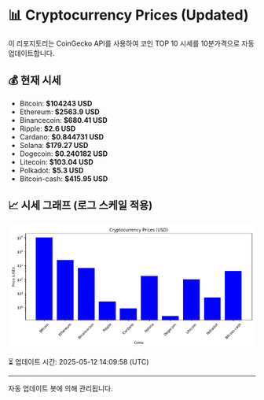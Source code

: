 
# 📊 Cryptocurrency Prices (Updated)

이 리포지토리는 CoinGecko API를 사용하여 코인 TOP 10 시세를 10분가격으로 자동 업데이트합니다.

## 💰 현재 시세
- Bitcoin: **$104243 USD**
- Ethereum: **$2563.9 USD**
- Binancecoin: **$680.41 USD**
- Ripple: **$2.6 USD**
- Cardano: **$0.844731 USD**
- Solana: **$179.27 USD**
- Dogecoin: **$0.240182 USD**
- Litecoin: **$103.04 USD**
- Polkadot: **$5.3 USD**
- Bitcoin-cash: **$415.95 USD**

## 📈 시세 그래프 (로그 스케일 적용)
![Crypto Prices](crypto_prices.png)

⏳ 업데이트 시간: 2025-05-12 14:09:58 (UTC)

---
자동 업데이트 봇에 의해 관리됩니다.
